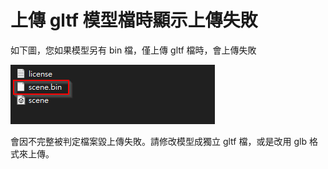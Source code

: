 # 上傳 gltf 模型檔時顯示上傳失敗

如下圖，您如果模型另有 bin 檔，僅上傳 gltf 檔時，會上傳失敗

![](../../../.gitbook/assets/1.png)

會因不完整被判定檔案毀上傳失敗。請修改模型成獨立 gltf 檔，或是改用 glb 格式來上傳。





